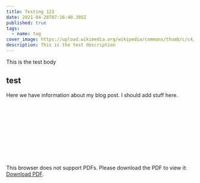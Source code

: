 ```yaml
---
title: Testing 123
date: 2021-04-28T07:16:40.395Z
published: true
tags:
  - name: tag
cover_image: https://upload.wikimedia.org/wikipedia/commons/thumb/c/c4/PM5544_with_non-PAL_signals.png/200px-PM5544_with_non-PAL_signals.png
description: This is the test description
---
```

This is the test body

## test

Here we have information about my blog post. I should add stuff here. 

<object data="https://jakobs.dev/posts/volume_rendering.pdf" type="application/pdf" width="100%" height="700px">
    <embed src="https://jakobs.dev/posts/volume_rendering.pdf">
        <p>This browser does not support PDFs. Please download the PDF to view it: <a href="http://yoursite.com/the.pdf">Download PDF</a>.</p>
    </embed>
</object>
